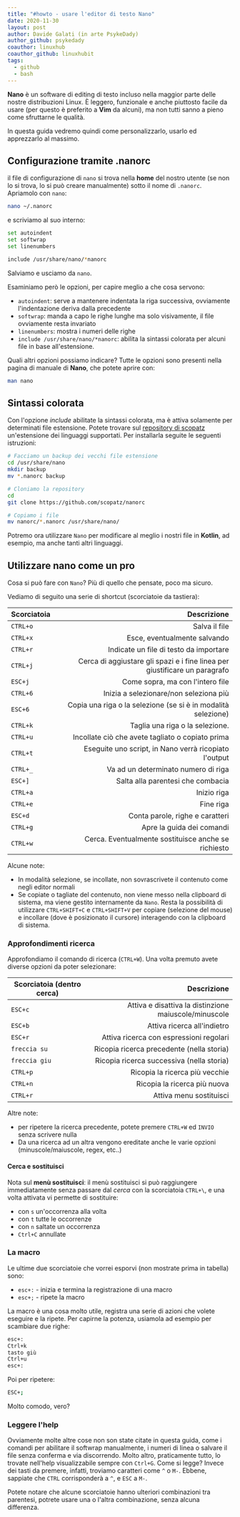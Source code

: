 ```yaml
---
title: "#howto - usare l'editor di testo Nano"
date: 2020-11-30
layout: post
author: Davide Galati (in arte PsykeDady)
author_github: psykedady
coauthor: linuxhub
coauthor_github: linuxhubit
tags:
  - github 
  - bash
---
```

**Nano** è un software di editing di testo incluso nella maggior parte delle nostre distribuzioni Linux. È leggero, funzionale e anche piuttosto facile da usare (per questo è preferito a **Vim** da alcuni), ma non tutti sanno a pieno come sfruttarne le qualità.

In questa guida vedremo quindi come personalizzarlo, usarlo ed apprezzarlo al massimo. 

## Configurazione tramite .nanorc

il file di configurazione di `nano` si trova nella **home** del nostro utente (se non lo si trova, lo si può creare manualmente) sotto il nome di `.nanorc`. Apriamolo con `nano`:
```bash 
nano ~/.nanorc
```

e scriviamo al suo interno:

```bash
set autoindent
set softwrap
set linenumbers

include /usr/share/nano/*nanorc
```
Salviamo e usciamo da `nano`.

Esaminiamo però le opzioni, per capire meglio a che cosa servono:

- `autoindent`: serve a mantenere indentata la riga successiva, ovviamente l'indentazione deriva dalla precedente
- `softwrap`: manda a capo le righe lunghe ma solo visivamente, il file ovviamente resta invariato
- `linenumbers`: mostra i numeri delle righe
- `include /usr/share/nano/*nanorc`: abilita la sintassi colorata per alcuni file in base all'estensione.

Quali altri opzioni possiamo indicare? Tutte le opzioni sono presenti nella pagina di manuale di **Nano**, che potete aprire con:

```bash
man nano
```

## Sintassi colorata

Con l'opzione *include* abilitate la sintassi colorata, ma è attiva solamente per determinati file estensione. Potete trovare sul [repository di scopatz](https://github.com/scopatz/nanorc) un'estensione dei linguaggi supportati. Per installarla seguite le seguenti istruzioni:

```bash
# Facciamo un backup dei vecchi file estensione 
cd /usr/share/nano
mkdir backup
mv *.nanorc backup

# Cloniamo la repository 
cd 
git clone https://github.com/scopatz/nanorc

# Copiamo i file
mv nanorc/*.nanorc /usr/share/nano/
```

Potremo ora utilizzare `Nano` per modificare al meglio i nostri file in **Kotlin**, ad esempio, ma anche tanti altri linguaggi.

## Utilizzare nano come un pro

Cosa si può fare con `Nano`? Più di quello che pensate, poco ma sicuro. 

Vediamo di seguito una serie di shortcut (scorciatoie da tastiera):

| Scorciatoia |                                                  Descrizione |
| ----------- | -----------------------------------------------------------: |
| `CTRL+o`    |                                                Salva il file |
| `CTRL+x`    |                                 Esce, eventualmente salvando |
| `CTRL+r`    |                       Indicate un file di testo da importare |
| `CTRL+j`    | Cerca di aggiustare gli spazi e i fine linea per giustificare un paragrafo |
| `ESC+j`     |                             Come sopra, ma con l'intero file |
| `CTRL+6`    |                       Inizia a selezionare/non seleziona più |
| `ESC+6`     | Copia una riga o la selezione (se si è in modalità selezione) |
| `CTRL+k`    |                              Taglia una riga o la selezione. |
| `CTRL+u`    |             Incollate ciò che avete tagliato o copiato prima |
| `CTRL+t`    |        Eseguite uno script, in Nano verrà ricopiato l'output |
| `CTRL+_`    |                          Va ad un determinato numero di riga |
| `ESC+]`     |                            Salta alla parentesi che combacia |
| `CTRL+a`    |                                                  Inizio riga |
| `CTRL+e`    |                                                    Fine riga |
| `ESC+d`     |                              Conta parole, righe e caratteri |
| `CTRL+g`    |                                    Apre la guida dei comandi |
| `CTRL+w`    |                       Cerca. Eventualmente sostituisce anche se richiesto |



Alcune note:

- In modalità selezione, se incollate, non sovrascrivete il contenuto come negli editor normali
- Se copiate o tagliate del contenuto, non viene messo nella clipboard di sistema, ma viene gestito internamente da `Nano`. Resta la possibilità di utilizzare `CTRL+SHIFT+C` e `CTRL+SHIFT+V` per copiare (selezione del mouse) e incollare (dove è posizionato il cursore) interagendo con la clipboard di sistema. 

### Approfondimenti ricerca

Approfondiamo il comando di ricerca (`CTRL+W`). Una volta premuto avete diverse opzioni da poter selezionare:

| Scorciatoia (dentro cerca) |                                           Descrizione |
| -------------------------- | ----------------------------------------------------: |
| `ESC+c`                    | Attiva e disattiva la distinzione maiuscole/minuscole |
| `ESC+b`                    |                           Attiva ricerca all'indietro |
| `ESC+r`                    |               Attiva ricerca con espressioni regolari |
| `freccia su`               |             Ricopia ricerca precedente (nella storia) |
| `freccia giu`              |             Ricopia ricerca successiva (nella storia) |
| `CTRL+p`                   |                 		  Ricopia la ricerca più vecchie |
| `CTRL+n`                   | 							Ricopia la ricerca più nuova |
| `CTRL+r` 					 | 								 Attiva menu sostituisci |

Altre note:
- per ripetere la ricerca precedente, potete premere `CTRL+W` ed `INVIO` senza scrivere nulla
- Da una ricerca ad un altra vengono ereditate anche le varie opzioni (minuscole/maiuscole, regex, etc..)

#### Cerca e sostituisci

Nota sul **menù sostituisci**: il menù sostituisci si può raggiungere immediatamente senza passare dal *cerca* con la scorciatoia `CTRL+\`, e una volta attivata vi permette di sostituire:

- con `s` un'occorrenza alla volta
- con `t` tutte le occorrenze 
- con `n` saltate un occorrenza
- `Ctrl+C` annullate

### La macro
Le ultime due scorciatoie che vorrei esporvi (non mostrate prima in tabella) sono:

- `esc+:` - inizia e termina la registrazione di una macro
- `esc+;` - ripete la macro

La macro è una cosa molto utile, registra una serie di azioni che volete eseguire e la ripete. Per capirne la potenza, usiamola ad esempio per scambiare due righe:

```bash
esc+:
Ctrl+k
tasto giù
Ctrl+u
esc+:
```

Poi per ripetere:

```bash
ESC+;
```

Molto comodo, vero? 

### Leggere l'help 

Ovviamente molte altre cose non son state citate in questa guida, come i comandi per abilitare il softwrap manualmente, i numeri di linea o salvare il file senza conferma e via discorrendo. Molto altro, praticamente tutto, lo trovate nell'help visualizzabile sempre con `Ctrl+G`. Come si legge? Invece dei tasti da premere, infatti, troviamo caratteri come `^` o `M-`. Ebbene, sappiate che `CTRL` corrisponderà a `^`, e `ESC` a `M-`.

Potete notare che alcune scorciatoie hanno ulteriori combinazioni tra parentesi, potrete usare una o l'altra combinazione, senza alcuna differenza.

